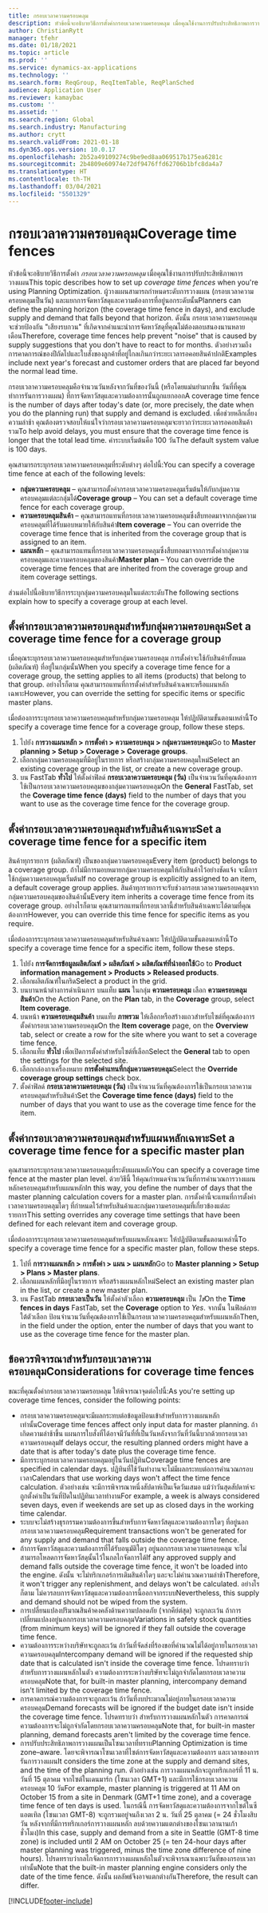```yaml
---
title: กรอบเวลาความครอบคลุม
description: หัวข้อนี้จะอธิบายวิธีการตั้งค่ากรอบเวลาความครอบคลุม เมื่อคุณใช้งานการปรับประสิทธิภาพการวางแผน กรอบเวลาความครอบคลุมบ่งชี้ระดับการวางแผนและขีดจํากัดของคุณ
author: ChristianRytt
manager: tfehr
ms.date: 01/18/2021
ms.topic: article
ms.prod: ''
ms.service: dynamics-ax-applications
ms.technology: ''
ms.search.form: ReqGroup, ReqItemTable, ReqPlanSched
audience: Application User
ms.reviewer: kamaybac
ms.custom: ''
ms.assetid: ''
ms.search.region: Global
ms.search.industry: Manufacturing
ms.author: crytt
ms.search.validFrom: 2021-01-18
ms.dyn365.ops.version: 10.0.17
ms.openlocfilehash: 2b52a49109274c9be9ed8aa069517b175ea6281c
ms.sourcegitcommit: 2b4809e60974e72df9476ffd62706b1bfc8da4a7
ms.translationtype: HT
ms.contentlocale: th-TH
ms.lasthandoff: 03/04/2021
ms.locfileid: "5501329"
---
```

# <a name="coverage-time-fences"></a><span data-ttu-id="981dd-104">กรอบเวลาความครอบคลุม</span><span class="sxs-lookup"><span data-stu-id="981dd-104">Coverage time fences</span></span>

<span data-ttu-id="981dd-105">หัวข้อนี้จะอธิบายวิธีการตั้งค่า *กรอบเวลาความครอบคลุม* เมื่อคุณใช้งานการปรับประสิทธิภาพการวางแผน</span><span class="sxs-lookup"><span data-stu-id="981dd-105">This topic describes how to set up *coverage time fences* when you're using Planning Optimization.</span></span> <span data-ttu-id="981dd-106">ผู้วางแผนสามารถกําหนดระดับการวางแผน (กรอบเวลาความครอบคลุมเป็นวัน) และแยกการจัดหาวัสดุและความต้องการที่อยู่นอกระดับนั้น</span><span class="sxs-lookup"><span data-stu-id="981dd-106">Planners can define the planning horizon (the coverage time fence in days), and exclude supply and demand that falls beyond that horizon.</span></span> <span data-ttu-id="981dd-107">ดังนั้น กรอบเวลาความครอบคลุมจะช่วยป้องกัน "เสียงรบกวน" ที่เกิดจากคำแนะนำการจัดหาวัสดุที่คุณไม่ต้องตอบสนองนานหลายเดือน</span><span class="sxs-lookup"><span data-stu-id="981dd-107">Therefore, coverage time fences help prevent "noise" that is caused by supply suggestions that you don't have to react to for months.</span></span> <span data-ttu-id="981dd-108">ตัวอย่างรวมถึงการคาดการณ์ของปีถัดไปและใบสั่งของลูกค้าที่อยู่ไกลเกินกว่าระยะเวลารอคอยสินค้าปกติ</span><span class="sxs-lookup"><span data-stu-id="981dd-108">Examples include next year's forecast and customer orders that are placed far beyond the normal lead time.</span></span>

<span data-ttu-id="981dd-109">กรอบเวลาความครอบคลุมคือจํานวนวันหลังจากวันที่ของวันนี้ (หรือโดยแม่นยำมากขึ้น วันที่ที่คุณทำการรันการวางแผน) ที่การจัดหาวัสดุและความต้องการนั้นถูกแยกออก</span><span class="sxs-lookup"><span data-stu-id="981dd-109">A coverage time fence is the number of days after today's date (or, more precisely, the date when you do the planning run) that supply and demand is excluded.</span></span> <span data-ttu-id="981dd-110">เพื่อช่วยหลีกเลี่ยงความล่าช้า คุณต้องตรวจสอบให้แน่ใจว่ากรอบเวลาความครอบคลุมจะยาวกว่าระยะเวลารอคอยสินค้ารวม</span><span class="sxs-lookup"><span data-stu-id="981dd-110">To help avoid delays, you must ensure that the coverage time fence is longer that the total lead time.</span></span> <span data-ttu-id="981dd-111">ค่าระบบเริ่มต้นคือ 100 วัน</span><span class="sxs-lookup"><span data-stu-id="981dd-111">The default system value is 100 days.</span></span>

<span data-ttu-id="981dd-112">คุณสามารถระบุกรอบเวลาความครอบคลุมที่ระดับต่างๆ ต่อไปนี้:</span><span class="sxs-lookup"><span data-stu-id="981dd-112">You can specify a coverage time fence at each of the following levels:</span></span>

- <span data-ttu-id="981dd-113">**กลุ่มความครอบคลุม** – คุณสามารถตั้งค่ากรอบเวลาความครอบคลุมเริ่มต้นให้กับกลุ่มความครอบคลุมแต่ละกลุ่มได้</span><span class="sxs-lookup"><span data-stu-id="981dd-113">**Coverage group** – You can set a default coverage time fence for each coverage group.</span></span>
- <span data-ttu-id="981dd-114">**ความครอบคลุมสินค้า** – คุณสามารถแทนที่กรอบเวลาความครอบคลุมซึ่งสืบทอดมาจากกลุ่มความครอบคลุมที่ได้รับมอบหมายให้กับสินค้า</span><span class="sxs-lookup"><span data-stu-id="981dd-114">**Item coverage** – You can override the coverage time fence that is inherited from the coverage group that is assigned to an item.</span></span>
- <span data-ttu-id="981dd-115">**แผนหลัก** – คุณสามารถแทนที่กรอบเวลาความครอบคลุมซึ่งสืบทอดมาจากการตั้งค่ากลุ่มความครอบคลุมและความครอบคลุมของสินค้า</span><span class="sxs-lookup"><span data-stu-id="981dd-115">**Master plan** – You can override the coverage time fences that are inherited from the coverage group and item coverage settings.</span></span>

<span data-ttu-id="981dd-116">ส่วนต่อไปนี้อธิบายวิธีการระบุกลุ่มความครอบคลุมในแต่ละระดับ</span><span class="sxs-lookup"><span data-stu-id="981dd-116">The following sections explain how to specify a coverage group at each level.</span></span>

## <a name="set-a-coverage-time-fence-for-a-coverage-group"></a><span data-ttu-id="981dd-117">ตั้งค่ากรอบเวลาความครอบคลุมสำหรับกลุ่มความครอบคลุม</span><span class="sxs-lookup"><span data-stu-id="981dd-117">Set a coverage time fence for a coverage group</span></span>

<span data-ttu-id="981dd-118">เมื่อคุณระบุกรอบเวลาความครอบคลุมสำหรับกลุ่มความครอบคลุม การตั้งค่าจะใช้กับสินค้าทั้งหมด (ผลิตภัณฑ์) ที่อยู่ในกลุ่มนั้น</span><span class="sxs-lookup"><span data-stu-id="981dd-118">When you specify a coverage time fence for a coverage group, the setting applies to all items (products) that belong to that group.</span></span> <span data-ttu-id="981dd-119">อย่างไรก็ตาม คุณสามารถแทนที่การตั้งค่าสำหรับสินค้าเฉพาะหรือแผนหลักเฉพาะ</span><span class="sxs-lookup"><span data-stu-id="981dd-119">However, you can override the setting for specific items or specific master plans.</span></span>

<span data-ttu-id="981dd-120">เมื่อต้องการระบุกรอบเวลาความครอบคลุมสำหรับกลุ่มความครอบคลุม ให้ปฏิบัติตามขั้นตอนเหล่านี้</span><span class="sxs-lookup"><span data-stu-id="981dd-120">To specify a coverage time fence for a coverage group, follow these steps.</span></span>

1. <span data-ttu-id="981dd-121">ไปยัง **การวางแผนหลัก \> การตั้งค่า \> ความครอบคลุม \> กลุ่มความครอบคลุม**</span><span class="sxs-lookup"><span data-stu-id="981dd-121">Go to **Master planning \> Setup \> Coverage \> Coverage groups**.</span></span>
1. <span data-ttu-id="981dd-122">เลือกกลุ่มความครอบคลุมที่มีอยู่ในรายการ หรือสร้างกลุ่มความครอบคลุมใหม่</span><span class="sxs-lookup"><span data-stu-id="981dd-122">Select an existing coverage group in the list, or create a new coverage group.</span></span>
1. <span data-ttu-id="981dd-123">บน FastTab **ทั่วไป** ให้ตั้งค่าฟิลด์ **กรอบเวลาความครอบคลุม (วัน)** เป็นจํานวนวันที่คุณต้องการใช้เป็นกรอบเวลาความครอบคลุมของกลุ่มความครอบคลุม</span><span class="sxs-lookup"><span data-stu-id="981dd-123">On the **General** FastTab, set the **Coverage time fence (days)** field to the number of days that you want to use as the coverage time fence for the coverage group.</span></span>

## <a name="set-a-coverage-time-fence-for-a-specific-item"></a><span data-ttu-id="981dd-124">ตั้งค่ากรอบเวลาความครอบคลุมสำหรับสินค้าเฉพาะ</span><span class="sxs-lookup"><span data-stu-id="981dd-124">Set a coverage time fence for a specific item</span></span>

<span data-ttu-id="981dd-125">สินค้าทุกรายการ (ผลิตภัณฑ์) เป็นของกลุ่มความครอบคลุม</span><span class="sxs-lookup"><span data-stu-id="981dd-125">Every item (product) belongs to a coverage group.</span></span> <span data-ttu-id="981dd-126">ถ้าไม่มีการมอบหมายกลุ่มความครอบคลุมให้กับสินค้าไว้อย่างชัดแจ้ง จะมีการใช้กลุ่มความครอบคลุมเริ่มต้น</span><span class="sxs-lookup"><span data-stu-id="981dd-126">If no coverage group is explicitly assigned to an item, a default coverage group applies.</span></span> <span data-ttu-id="981dd-127">สินค้าทุกรายการจะรับช่วงกรอบเวลาความครอบคลุมจากกลุ่มความครอบคลุมของสินค้านั้น</span><span class="sxs-lookup"><span data-stu-id="981dd-127">Every item inherits a coverage time fence from its coverage group.</span></span> <span data-ttu-id="981dd-128">อย่างไรก็ตาม คุณสามารถแทนที่กรอบเวลานี้สำหรับสินค้าเฉพาะได้ตามที่คุณต้องการ</span><span class="sxs-lookup"><span data-stu-id="981dd-128">However, you can override this time fence for specific items as you require.</span></span>

<span data-ttu-id="981dd-129">เมื่อต้องการระบุกรอบเวลาความครอบคลุมสำหรับสินค้าเฉพาะ ให้ปฏิบัติตามขั้นตอนเหล่านี้</span><span class="sxs-lookup"><span data-stu-id="981dd-129">To specify a coverage time fence for a specific item, follow these steps.</span></span>

1. <span data-ttu-id="981dd-130">ไปยัง **การจัดการข้อมูลผลิตภัณฑ์ \> ผลิตภัณฑ์ \> ผลิตภัณฑ์ที่นำออกใช้**</span><span class="sxs-lookup"><span data-stu-id="981dd-130">Go to **Product information management \> Products \> Released products**.</span></span>
1. <span data-ttu-id="981dd-131">เลือกผลิตภัณฑ์ในกริด</span><span class="sxs-lookup"><span data-stu-id="981dd-131">Select a product in the grid.</span></span>
1. <span data-ttu-id="981dd-132">บนบานหน้าต่างการดำเนินการ บนแท็บ **แผน** ในกลุ่ม **ความครอบคลุม** เลือก **ความครอบคลุมสินค้า**</span><span class="sxs-lookup"><span data-stu-id="981dd-132">On the Action Pane, on the **Plan** tab, in the **Coverage** group, select **Item coverage**.</span></span>
1. <span data-ttu-id="981dd-133">บนหน้า **ความครอบคลุมสินค้า** บนแท็บ **ภาพรวม** ให้เลือกหรือสร้างแถวสำหรับไซต์ที่คุณต้องการตั้งค่ากรอบเวลาความครอบคลุม</span><span class="sxs-lookup"><span data-stu-id="981dd-133">On the **Item coverage** page, on the **Overview** tab, select or create a row for the site where you want to set a coverage time fence.</span></span>
1. <span data-ttu-id="981dd-134">เลือกแท็บ **ทั่วไป** เพื่อเปิดการตั้งค่าสำหรับไซต์ที่เลือก</span><span class="sxs-lookup"><span data-stu-id="981dd-134">Select the **General** tab to open the settings for the selected site.</span></span>
1. <span data-ttu-id="981dd-135">เลือกกล่องกาเครื่องหมาย **การตั้งค่าแทนที่กลุ่มความครอบคลุม**</span><span class="sxs-lookup"><span data-stu-id="981dd-135">Select the **Override coverage group settings** check box.</span></span>
1. <span data-ttu-id="981dd-136">ตั้งค่าฟิลด์ **กรอบเวลาความครอบคลุม (วัน)** เป็นจํานวนวันที่คุณต้องการใช้เป็นกรอบเวลาความครอบคลุมสำหรับสินค้า</span><span class="sxs-lookup"><span data-stu-id="981dd-136">Set the **Coverage time fence (days)** field to the number of days that you want to use as the coverage time fence for the item.</span></span>

## <a name="set-a-coverage-time-fence-for-a-specific-master-plan"></a><span data-ttu-id="981dd-137">ตั้งค่ากรอบเวลาความครอบคลุมสำหรับแผนหลักเฉพาะ</span><span class="sxs-lookup"><span data-stu-id="981dd-137">Set a coverage time fence for a specific master plan</span></span>

<span data-ttu-id="981dd-138">คุณสามารถระบุกรอบเวลาความครอบคลุมที่ระดับแผนหลัก</span><span class="sxs-lookup"><span data-stu-id="981dd-138">You can specify a coverage time fence at the master plan level.</span></span> <span data-ttu-id="981dd-139">ด้วยวิธีนี้ ให้คุณกําหนดจํานวนวันที่การคํานวณการวางแผนหลักครอบคลุมสำหรับแผนหลัก</span><span class="sxs-lookup"><span data-stu-id="981dd-139">In this way, you define the number of days that the master planning calculation covers for a master plan.</span></span> <span data-ttu-id="981dd-140">การตั้งค่านี้จะแทนที่การตั้งค่าเวลาความครอบคลุมใดๆ ที่กําหนดไว้สำหรับสินค้าและกลุ่มความครอบคลุมที่เกี่ยวข้องแต่ละรายการ</span><span class="sxs-lookup"><span data-stu-id="981dd-140">This setting overrides any coverage time settings that have been defined for each relevant item and coverage group.</span></span>

<span data-ttu-id="981dd-141">เมื่อต้องการระบุกรอบเวลาความครอบคลุมสำหรับแผนหลักเฉพาะ ให้ปฏิบัติตามขั้นตอนเหล่านี้</span><span class="sxs-lookup"><span data-stu-id="981dd-141">To specify a coverage time fence for a specific master plan, follow these steps.</span></span>

1. <span data-ttu-id="981dd-142">ไปที่ **การวางแผนหลัก \> การตั้งค่า \> แผน \> แผนหลัก**</span><span class="sxs-lookup"><span data-stu-id="981dd-142">Go to **Master planning \> Setup \> Plans \> Master plans**.</span></span>
1. <span data-ttu-id="981dd-143">เลือกแผนหลักที่มีอยู่ในรายการ หรือสร้างแผนหลักใหม่</span><span class="sxs-lookup"><span data-stu-id="981dd-143">Select an existing master plan in the list, or create a new master plan.</span></span>
1. <span data-ttu-id="981dd-144">บน FastTab **กรอบเวลาเป็นวัน** ให้ตั้งค่าตัวเลือก **ความครอบคลุม** เป็น *ใช่*</span><span class="sxs-lookup"><span data-stu-id="981dd-144">On the **Time fences in days** FastTab, set the **Coverage** option to *Yes*.</span></span> <span data-ttu-id="981dd-145">จากนั้น ในฟิลด์ภายใต้ตัวเลือก ป้อนจํานวนวันที่คุณต้องการใช้เป็นกรอบเวลาความครอบคลุมสำหรับแผนหลัก</span><span class="sxs-lookup"><span data-stu-id="981dd-145">Then, in the field under the option, enter the number of days that you want to use as the coverage time fence for the master plan.</span></span>

## <a name="considerations-for-coverage-time-fences"></a><span data-ttu-id="981dd-146">ข้อควรพิจารณาสำหรับกรอบเวลาความครอบคลุม</span><span class="sxs-lookup"><span data-stu-id="981dd-146">Considerations for coverage time fences</span></span>

<span data-ttu-id="981dd-147">ขณะที่คุณตั้งค่ากรอบเวลาความครอบคลุม ให้พิจารณาจุดต่อไปนี้:</span><span class="sxs-lookup"><span data-stu-id="981dd-147">As you're setting up coverage time fences, consider the following points:</span></span>

- <span data-ttu-id="981dd-148">กรอบเวลาความครอบคลุมจะมีผลกระทบต่อข้อมูลป้อนเข้าสำหรับการวางแผนหลักเท่านั้น</span><span class="sxs-lookup"><span data-stu-id="981dd-148">Coverage time fences affect only input data for master planning.</span></span> <span data-ttu-id="981dd-149">ถ้าเกิดความล่าช้าขึ้น แผนการใบสั่งที่ได้อาจมีวันที่ที่เป็นวันหลังจากวันที่วันนี้บวกด้วยกรอบเวลาความครอบคลุม</span><span class="sxs-lookup"><span data-stu-id="981dd-149">If delays occur, the resulting planned orders might have a date that is after today's date plus the coverage time fence.</span></span>
- <span data-ttu-id="981dd-150">มีการระบุกรอบเวลาความครอบคลุมอยู่ในวันปฏิทิน</span><span class="sxs-lookup"><span data-stu-id="981dd-150">Coverage time fences are specified in calendar days.</span></span> <span data-ttu-id="981dd-151">ปฏิทินที่ใช้วันทำงานจะไม่มีผลกระทบต่อการคํานวณกรอบเวลา</span><span class="sxs-lookup"><span data-stu-id="981dd-151">Calendars that use working days won't affect the time fence calculation.</span></span> <span data-ttu-id="981dd-152">ตัวอย่างเช่น จะมีการพิจารณาหนึ่งสัปดาห์เป็นเจ็ดวันเสมอ แม้ว่าวันสุดสัปดาห์จะถูกตั้งค่าเป็นวันที่ปิดในปฏิทินเวลาทำงาน</span><span class="sxs-lookup"><span data-stu-id="981dd-152">For example, a week is always considered seven days, even if weekends are set up as closed days in the working time calendar.</span></span>
- <span data-ttu-id="981dd-153">ระบบจะไม่สร้างธุรกรรมความต้องการขึ้นสำหรับการจัดหาวัสดุและความต้องการใดๆ ที่อยู่นอกกรอบเวลาความครอบคลุม</span><span class="sxs-lookup"><span data-stu-id="981dd-153">Requirement transactions won't be generated for any supply and demand that falls outside the coverage time fence.</span></span>
- <span data-ttu-id="981dd-154">ถ้าการจัดหาวัสดุและความต้องการที่ได้รับอนุมัติใดๆ อยู่นอกกรอบเวลาความครอบคลุม จะไม่สามารถโหลดการจัดหาวัสดุนั้นไว้ในกลไกจัดการได้</span><span class="sxs-lookup"><span data-stu-id="981dd-154">If any approved supply and demand falls outside the coverage time fence, it won't be loaded into the engine.</span></span> <span data-ttu-id="981dd-155">ดังนั้น จะไม่ทริกเกอร์การเติมสินค้าใดๆ และจะไม่คํานวณความล่าช้า</span><span class="sxs-lookup"><span data-stu-id="981dd-155">Therefore, it won't trigger any replenishment, and delays won't be calculated.</span></span> <span data-ttu-id="981dd-156">อย่างไรก็ตาม ไม่ควรลบการจัดหาวัสดุและความต้องการนี้ออกจากระบบ</span><span class="sxs-lookup"><span data-stu-id="981dd-156">Nevertheless, this supply and demand should not be wiped from the system.</span></span>
- <span data-ttu-id="981dd-157">การเปลี่ยนแปลงปริมาณสินค้าคงคลังด้านความปลอดภัย (จากคีย์ต่สุด) จะถูกละเว้น ถ้าการเปลี่ยนแปลงอยู่นอกกรอบเวลาความครอบคลุม</span><span class="sxs-lookup"><span data-stu-id="981dd-157">Variations in safety stock quantities (from minimum keys) will be ignored if they fall outside the coverage time fence.</span></span>
- <span data-ttu-id="981dd-158">ความต้องการระหว่างบริษัทจะถูกละเว้น ถ้าวันที่จัดส่งที่ร้องขอที่คํานวณไม่ได้อยู่ภายในกรอบเวลาความครอบคลุม</span><span class="sxs-lookup"><span data-stu-id="981dd-158">Intercompany demand will be ignored if the requested ship date that is calculated isn't inside the coverage time fence.</span></span> <span data-ttu-id="981dd-159">โปรดทราบว่า สำหรับการวางแผนหลักในตัว ความต้องการระหว่างบริษัทจะไม่ถูกจํากัดโดยกรอบเวลาความครอบคลุม</span><span class="sxs-lookup"><span data-stu-id="981dd-159">Note that, for built-in master planning, intercompany demand isn't limited by the coverage time fence.</span></span>
- <span data-ttu-id="981dd-160">การคาดการณ์ความต้องการจะถูกละเว้น ถ้าวันที่งบประมาณไม่อยู่ภายในกรอบเวลาความครอบคลุม</span><span class="sxs-lookup"><span data-stu-id="981dd-160">Demand forecasts will be ignored if the budget date isn't inside the coverage time fence.</span></span> <span data-ttu-id="981dd-161">โปรดทราบว่า สำหรับการวางแผนหลักในตัว การคาดการณ์ความต้องการจะไม่ถูกจํากัดโดยกรอบเวลาความครอบคลุม</span><span class="sxs-lookup"><span data-stu-id="981dd-161">Note that, for built-in master planning, demand forecasts aren't limited by the coverage time fence.</span></span>
- <span data-ttu-id="981dd-162">การปรับประสิทธิภาพการวางแผนเป็นโซนเวลาที่ทราบ</span><span class="sxs-lookup"><span data-stu-id="981dd-162">Planning Optimization is time zone–aware.</span></span> <span data-ttu-id="981dd-163">โดยจะพิจารณาโซนเวลาที่ไซต์การจัดหาวัสดุและความต้องการ และเวลาของการรันการวางแผน</span><span class="sxs-lookup"><span data-stu-id="981dd-163">It considers the time zone at the supply and demand sites, and the time of the planning run.</span></span> <span data-ttu-id="981dd-164">ตัวอย่างเช่น การวางแผนหลักจะถูกทริกเกอร์ที่ 11 น. วันที่ 15 ตุลาคม จากไซต์ในเดนมาร์ก (โซนเวลา GMT+1) และมีการใช้กรอบเวลาความครอบคลุม 10 วัน</span><span class="sxs-lookup"><span data-stu-id="981dd-164">For example, master planning is triggered at 11 AM on October 15 from a site in Denmark (GMT+1 time zone), and a coverage time fence of ten days is used.</span></span> <span data-ttu-id="981dd-165">ในกรณีนี้ การจัดหาวัสดุและความต้องการจากไซต์ในซีแอตเทิล (โซนเวลา GMT-8) จะถูกรวมอยู่จนถึงเวลา 2 น. วันที่ 25 ตุลาคม (= 24 ชั่วโมงสิบวัน หลังจากที่มีการทริกเกอร์การวางแผนหลัก ลบด้วยความแตกต่างของโซนเวลานานเก้าชั่วโมง)</span><span class="sxs-lookup"><span data-stu-id="981dd-165">In this case, supply and demand from a site in Seattle (GMT-8 time zone) is included until 2 AM on October 25 (= ten 24-hour days after master planning was triggered, minus the time zone difference of nine hours).</span></span> <span data-ttu-id="981dd-166">โปรดทราบว่ากลไกจัดการการวางแผนหลักในตัวจะพิจารณาเฉพาะวันที่ของกรอบเวลาเท่านั้น</span><span class="sxs-lookup"><span data-stu-id="981dd-166">Note that the built-in master planning engine considers only the date of the time fence.</span></span> <span data-ttu-id="981dd-167">ดังนั้น ผลลัพธ์จึงอาจแตกต่างกัน</span><span class="sxs-lookup"><span data-stu-id="981dd-167">Therefore, the result can differ.</span></span>


[!INCLUDE[footer-include](../../../includes/footer-banner.md)]